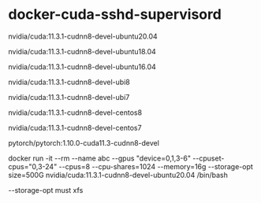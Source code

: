 # docker-cuda-sshd-supervisord

nvidia/cuda:11.3.1-cudnn8-devel-ubuntu20.04

nvidia/cuda:11.3.1-cudnn8-devel-ubuntu18.04

nvidia/cuda:11.3.1-cudnn8-devel-ubuntu16.04

nvidia/cuda:11.3.1-cudnn8-devel-ubi8

nvidia/cuda:11.3.1-cudnn8-devel-ubi7

nvidia/cuda:11.3.1-cudnn8-devel-centos8

nvidia/cuda:11.3.1-cudnn8-devel-centos7

pytorch/pytorch:1.10.0-cuda11.3-cudnn8-devel

docker run -it --rm --name abc --gpus "device=0,1,3-6" --cpuset-cpus="0,3-24" --cpus=8 --cpu-shares=1024 --memory=16g --storage-opt size=500G nvidia/cuda:11.3.1-cudnn8-devel-ubuntu20.04 /bin/bash

--storage-opt must xfs
